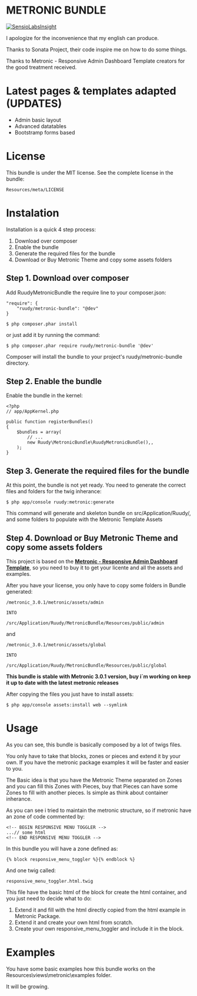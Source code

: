 # METRONIC BUNDLE

[![SensioLabsInsight](https://insight.sensiolabs.com/projects/7d4a6623-709e-41f6-ae3e-b7c0613f5c12/mini.png)](https://insight.sensiolabs.com/projects/7d4a6623-709e-41f6-ae3e-b7c0613f5c12)

I apologize for the inconvenience that my english can produce.

Thanks to Sonata Project, their code inspire me on how to do some things.

Thanks to Metronic - Responsive Admin Dashboard Template creators for the good treatment received.

Latest pages & templates adapted (UPDATES)
===========================================

* Admin basic layout
* Advanced datatables
* Bootstramp forms based

License
=======

This bundle is under the MIT license. See the complete license in the bundle:

    Resources/meta/LICENSE

Instalation
===========

Installation is a quick 4 step process:

1. Download over composer
2. Enable the bundle
3. Generate the required files for the bundle
4. Download or Buy Metronic Theme and copy some assets folders
    
Step 1. Download over composer
------------------------------

Add RuudyMetronicBundle the require line to your composer.json:

    "require": {
        "ruudy/metronic-bundle": "@dev"
    }
    
    $ php composer.phar install
    
or just add it by running the command:
    
    $ php composer.phar require ruudy/metronic-bundle '@dev'
    
Composer will install the bundle to your project's ruudy/metronic-bundle directory.

Step 2. Enable the bundle
-------------------------
        
Enable the bundle in the kernel:
        
    <?php
    // app/AppKernel.php
    
    public function registerBundles()
    {
        $bundles = array(
            // ...
            new Ruudy\MetronicBundle\RuudyMetronicBundle(),,
        );
    }
    
Step 3. Generate the required files for the bundle
--------------------------------------------------

At this point, the bundle is not yet ready. You need to generate the correct files and folders for the twig inherance:

    $ php app/console ruudy:metronic:generate
    
This command will generate and skeleton bundle on src/Application/Ruudy/, and some folders to populate with the Metronic Template Assets



Step 4. Download or Buy Metronic Theme and copy some assets folders
-------------------------------------------------------------------

This project is based on the [**Metronic - Responsive Admin Dashboard Template**][1], so you need to buy it to get your licente and all the assets and examples.

After you have your license, you only have to copy some folders in Bundle generated:

    /metronic_3.0.1/metronic/assets/admin

    INTO

    /src/Application/Ruudy/MetronicBundle/Resources/public/admin

and

    /metronic_3.0.1/metronic/assets/global

    INTO

    /src/Application/Ruudy/MetronicBundle/Resources/public/global

**This bundle is stable with Metronic 3.0.1 version, buy i´m working on keep it up to date with the latest metronic releases**

After copying the files you just have to install assets:

    $ php app/console assets:install web --symlink

Usage
=====

As you can see, this bundle is basically composed by a lot of twigs files.

You only have to take that blocks, zones or pieces and extend it by your own. If you have the metronic package examples it will be faster and easier to you.

The Basic idea is that you have the Metronic Theme separated on Zones and you can fill this Zones with Pieces, buy that Pieces can have some Zones to fill with another pieces. Is simple as think about container inherance.

As you can see i tried to maintain the metronic structure, so if metronic have an zone of code commented by:

    <!-- BEGIN RESPONSIVE MENU TOGGLER -->
    ...// some html
    <!-- END RESPONSIVE MENU TOGGLER -->

In this bundle you will have a zone defined as:

    {% block responsive_menu_toggler %}{% endblock %}

And one twig called:

    responsive_menu_toggler.html.twig

This file have the basic html of the block for create the html container, and you just need to decide what to do:

1. Extend it and fill with the html directly copied from the html example in Metronic Package.
2. Extend it and create your own html from scratch.
3. Create your own responsive_menu_toggler and include it in the block.

Examples
========

You have some basic examples how this bundle works on the Resources\views\metronic\examples folder.

It will be growing.


[1]:  http://themeforest.net/item/metronic-responsive-admin-dashboard-template/4021469?WT.ac=search_item&WT.oss_phrase=metronic&WT.oss_rank=1&WT.z_author=keenthemes
